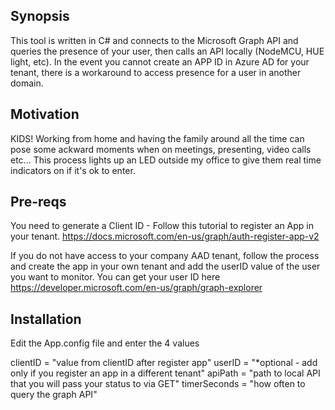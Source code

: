 ## Synopsis

This tool is written in C# and connects to the Microsoft Graph API and queries the presence of your user, then calls an API locally (NodeMCU, HUE light, etc).  In the event you cannot create an APP ID in Azure AD for your tenant, there is a workaround to access presence for a user in another domain.

## Motivation

KIDS! Working from home and having the family around all the time can pose some ackward moments when on meetings, presenting, video calls etc...  This process lights up an LED outside my office to give them real time indicators on if it's ok to enter.

## Pre-reqs
You need to generate a Client ID - Follow this tutorial to register an App in your tenant.  https://docs.microsoft.com/en-us/graph/auth-register-app-v2

If you do not have access to your company AAD tenant, follow the process and create the app in your own tenant and add the userID value of the user you want to monitor.
You can get your user ID here https://developer.microsoft.com/en-us/graph/graph-explorer 

## Installation

Edit the App.config file and enter the 4 values

clientID = "value from clientID after register app"
userID = "*optional - add only if you register an app in a different tenant"
apiPath = "path to local API that you will pass your status to via GET"
timerSeconds = "how often to query the graph API"